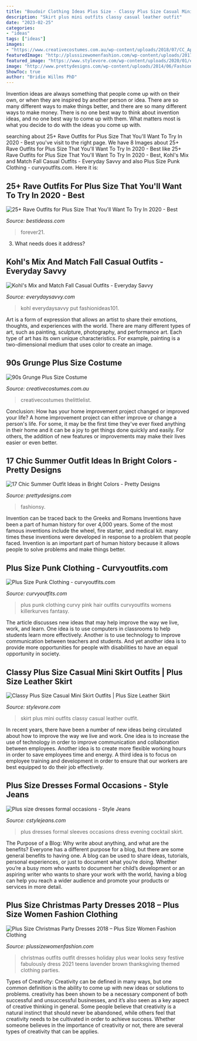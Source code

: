 ```yaml
---
title: "Boudoir Clothing Ideas Plus Size - Classy Plus Size Casual Mini Skirt Outfits"
description: "Skirt plus mini outfits classy casual leather outfit"
date: "2023-02-25"
categories:
- "ideas"
tags: ["ideas"]
images:
- "https://www.creativecostumes.com.au/wp-content/uploads/2018/07/CC_April_18_052-768x1024.jpg"
featuredImage: "http://plussizewomenfashion.com/wp-content/uploads/2017/12/15.-Best-outfit-ideas-for-Christams-party.jpg"
featured_image: "https://www.stylevore.com/wp-content/uploads/2020/01/e07294debcf421e44da98a5c7234ce06.jpg"
image: "http://www.prettydesigns.com/wp-content/uploads/2014/06/Fashion-Trend-in-Bright-Colors.jpg"
ShowToc: true
author: "Bridie Willms PhD"
---
```



Invention ideas are always something that people come up with on their own, or when they are inspired by another person or idea. There are so many different ways to make things better, and there are so many different ways to make money. There is no one best way to think about invention ideas, and no one best way to come up with them. What matters most is what you decide to do with the ideas you come up with.

	

		
searching about 25+ Rave Outfits for Plus Size That You&#039;ll Want To Try In 2020 - Best you've visit to the right page. We have 8 Images about 25+ Rave Outfits for Plus Size That You&#039;ll Want To Try In 2020 - Best like 25+ Rave Outfits for Plus Size That You&#039;ll Want To Try In 2020 - Best, Kohl&#039;s Mix and Match Fall Casual Outfits - Everyday Savvy and also Plus Size Punk Clothing - curvyoutfits.com. Here it is:
		
    
## 25+ Rave Outfits For Plus Size That You&#039;ll Want To Try In 2020 - Best

<img loading=lazy src="https://www.bestideass.com/wp-content/uploads/2020/02/26-bestideass.com-plus-size-rave-outfits-10022020103426.jpg" onerror="this.onerror=null;this.src='https://tse2.mm.bing.net/th?id=OIP.5-Gw90fSjko56G-Q4JLi2wHaLH&amp;pid=15.1';" alt="25+ Rave Outfits for Plus Size That You&#039;ll Want To Try In 2020 - Best">

_Source: bestideass.com_

>forever21. 

	

3) What needs does it address?

    
## Kohl&#039;s Mix And Match Fall Casual Outfits - Everyday Savvy

<img loading=lazy src="https://everydaysavvy.com/wp-content/uploads/2014/10/10.16-Kohls-Fall-Fashion-Board-VERTICAL.jpg" onerror="this.onerror=null;this.src='https://tse4.mm.bing.net/th?id=OIP.04s61HKFuU36mkuTF6uezwHaOc&amp;pid=15.1';" alt="Kohl&#039;s Mix and Match Fall Casual Outfits - Everyday Savvy">

_Source: everydaysavvy.com_

>kohl everydaysavvy put fashionideas101. 

	

Art is a form of expression that allows an artist to share their emotions, thoughts, and experiences with the world. There are many different types of art, such as painting, sculpture, photography, and performance art. Each type of art has its own unique characteristics. For example, painting is a two-dimensional medium that uses color to create an image.

    
## 90s Grunge Plus Size Costume

<img loading=lazy src="https://www.creativecostumes.com.au/wp-content/uploads/2018/07/CC_April_18_052-768x1024.jpg" onerror="this.onerror=null;this.src='https://tse3.mm.bing.net/th?id=OIP.ByryrCbrOrgF1koEa2_aYAHaJ4&amp;pid=15.1';" alt="90s Grunge Plus Size Costume">

_Source: creativecostumes.com.au_

>creativecostumes thelittlelist. 

	

Conclusion: How has your home improvement project changed or improved your life?
A home improvement project can either improve or change a person's life. For some, it may be the first time they've ever fixed anything in their home and it can be a joy to get things done quickly and easily. For others, the addition of new features or improvements may make their lives easier or even better.

    
## 17 Chic Summer Outfit Ideas In Bright Colors - Pretty Designs

<img loading=lazy src="http://www.prettydesigns.com/wp-content/uploads/2014/06/Fashion-Trend-in-Bright-Colors.jpg" onerror="this.onerror=null;this.src='https://tse3.mm.bing.net/th?id=OIP.-xOsta8sHkNllVszpURquQHaK2&amp;pid=15.1';" alt="17 Chic Summer Outfit Ideas in Bright Colors - Pretty Designs">

_Source: prettydesigns.com_

>fashionsy. 

	

Invention can be traced back to the Greeks and Romans
Inventions have been a part of human history for over 4,000 years. Some of the most famous inventions include the wheel, fire starter, and medical kit. many times these inventions were developed in response to a problem that people faced. Invention is an important part of human history because it allows people to solve problems and make things better.

    
## Plus Size Punk Clothing - Curvyoutfits.com

<img loading=lazy src="https://www.curvyoutfits.com/wp-content/uploads/2015/08/plus-size-punk-clothing2.jpg" onerror="this.onerror=null;this.src='https://tse4.mm.bing.net/th?id=OIP.sZOmtUT1IcRJ6VrBw78XVgHaJ4&amp;pid=15.1';" alt="Plus Size Punk Clothing - curvyoutfits.com">

_Source: curvyoutfits.com_

>plus punk clothing curvy pink hair outfits curvyoutfits womens killerkurves fantasy. 

	

The article discusses new ideas that may help improve the way we live, work, and learn. One idea is to use computers in classrooms to help students learn more effectively. Another is to use technology to improve communication between teachers and students. And yet another idea is to provide more opportunities for people with disabilities to have an equal opportunity in society.

    
## Classy Plus Size Casual Mini Skirt Outfits | Plus Size Leather Skirt

<img loading=lazy src="https://www.stylevore.com/wp-content/uploads/2020/01/e07294debcf421e44da98a5c7234ce06.jpg" onerror="this.onerror=null;this.src='https://tse4.mm.bing.net/th?id=OIP.eouUQQCnwgMt_E7V_eziFAHaLH&amp;pid=15.1';" alt="Classy Plus Size Casual Mini Skirt Outfits | Plus Size Leather Skirt">

_Source: stylevore.com_

>skirt plus mini outfits classy casual leather outfit. 

	

In recent years, there have been a number of new ideas being circulated about how to improve the way we live and work. One idea is to increase the use of technology in order to improve communication and collaboration between employees. Another idea is to create more flexible working hours in order to save employees time and energy. A third idea is to focus on employee training and development in order to ensure that our workers are best equipped to do their job effectively.

    
## Plus Size Dresses Formal Occasions - Style Jeans

<img loading=lazy src="https://www.cstylejeans.com/wp-content/uploads/2016/04/plus-size-dresses-formal-2.jpg" onerror="this.onerror=null;this.src='https://tse4.mm.bing.net/th?id=OIP.QGtRZE9NrZGTMq1RcEmpvwHaKF&amp;pid=15.1';" alt="Plus size dresses formal occasions - Style Jeans">

_Source: cstylejeans.com_

>plus dresses formal sleeves occasions dress evening cocktail skirt. 

	

The Purpose of a Blog: Why write about anything, and what are the benefits?
Everyone has a different purpose for a blog, but there are some general benefits to having one. A blog can be used to share ideas, tutorials, personal experiences, or just to document what you’re doing. Whether you’re a busy mom who wants to document her child’s development or an aspiring writer who wants to share your work with the world, having a blog can help you reach a wider audience and promote your products or services in more detail.

    
## Plus Size Christmas Party Dresses 2018 – Plus Size Women Fashion Clothing

<img loading=lazy src="http://plussizewomenfashion.com/wp-content/uploads/2017/12/15.-Best-outfit-ideas-for-Christams-party.jpg" onerror="this.onerror=null;this.src='https://tse3.mm.bing.net/th?id=OIP.JWRDgNWNaO55nABs2RMDbAAAAA&amp;pid=15.1';" alt="Plus Size Christmas Party Dresses 2018 – Plus Size Women Fashion Clothing">

_Source: plussizewomenfashion.com_

>christmas outfits outfit dresses holiday plus wear looks sexy festive fabulously dress 2021 teens lavender brown thanksgiving themed clothing parties. 

	

Types of Creativity:
Creativity can be defined in many ways, but one common definition is the ability to come up with new ideas or solutions to problems. creativity has been shown to be a necessary component of both successful and unsuccessful businesses, and it’s also seen as a key aspect of creative thinking in general. Some people believe that creativity is a natural instinct that should never be abandoned, while others feel that creativity needs to be cultivated in order to achieve success. Whether someone believes in the importance of creativity or not, there are several types of creativity that can be applies.

